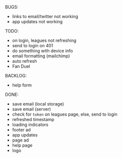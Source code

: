 BUGS:
- links to email/twitter not working
- app updates not working

TODO:
- on login, leagues not refreshing
- send to login on 401
- do something with device info
- email formatting (mailchimp)
- auto refresh
- Fan Duel

BACKLOG:
- help form

DONE:
- save email (local storage)
- save email (server)
- check for `token` on leagues page, else, send to login
- refreshed timestamp
- loading indicators
- footer ad
- app updates
- page ad
- help page
- logo
